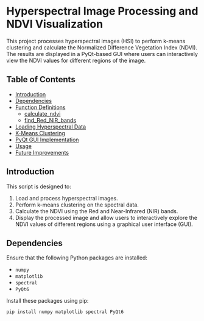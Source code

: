 # Hyperspectral Image Processing and NDVI Visualization

This project processes hyperspectral images (HSI) to perform k-means clustering and calculate the Normalized Difference Vegetation Index (NDVI). The results are displayed in a PyQt-based GUI where users can interactively view the NDVI values for different regions of the image.

## Table of Contents

- [Introduction](#introduction)
- [Dependencies](#dependencies)
- [Function Definitions](#function-definitions)
    - [calculate_ndvi](#calculate_ndvi)
    - [find_Red_NIR_bands](#find_red_nir_bands)
- [Loading Hyperspectral Data](#loading-hyperspectral-data)
- [K-Means Clustering](#k-means-clustering)
- [PyQt GUI Implementation](#pyqt-gui-implementation)
- [Usage](#usage)
- [Future Improvements](#future-improvements)

## Introduction

This script is designed to:
1. Load and process hyperspectral images.
2. Perform k-means clustering on the spectral data.
3. Calculate the NDVI using the Red and Near-Infrared (NIR) bands.
4. Display the processed image and allow users to interactively explore the NDVI values of different regions using a graphical user interface (GUI).

## Dependencies

Ensure that the following Python packages are installed:

- `numpy`
- `matplotlib`
- `spectral`
- `PyQt6`

Install these packages using pip:

```bash
pip install numpy matplotlib spectral PyQt6
